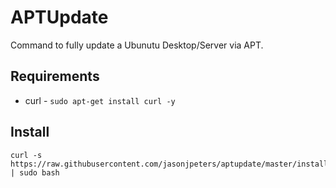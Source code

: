 # APTUpdate

Command to fully update a Ubunutu Desktop/Server via APT.

## Requirements

* curl - ```sudo apt-get install curl -y```

## Install

```
curl -s https://raw.githubusercontent.com/jasonjpeters/aptupdate/master/install.sh | sudo bash
```

